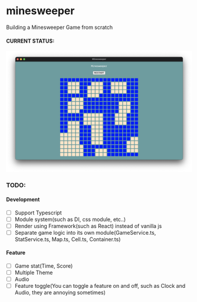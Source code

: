 # minesweeper

Building a Minesweeper Game from scratch

#### CURRENT STATUS:

![screenshot](./screenshots/2020-08-22.Png)

### TODO:

#### Development

- [ ] Support Typescript
- [ ] Module system(such as DI, css module, etc..)
- [ ] Render using Framework(such as React) instead of vanilla js
- [ ] Separate game logic into its own module(GameService.ts, StatService.ts, Map.ts, Cell.ts, Container.ts)

#### Feature

- [ ] Game stat(Time, Score)
- [ ] Multiple Theme
- [ ] Audio
- [ ] Feature toggle(You can toggle a feature on and off, such as Clock and Audio, they are annoying sometimes)
